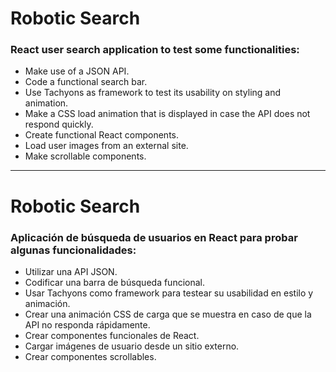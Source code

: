 # Robotic Search

### React user search application to test some functionalities:
- Make use of a JSON API.
- Code a functional search bar.
- Use Tachyons as framework to test its usability on styling and animation.
- Make a CSS load animation that is displayed in case the API does not respond quickly.
- Create functional React components.
- Load user images from an external site.
- Make scrollable components.

________________________________________________________________________________________

# Robotic Search

### Aplicación de búsqueda de usuarios en React para probar algunas funcionalidades:
- Utilizar una API JSON.
- Codificar una barra de búsqueda funcional.
- Usar Tachyons como framework para testear su usabilidad en estilo y animación.
- Crear una animación CSS de carga que se muestra en caso de que la API no responda rápidamente.
- Crear componentes funcionales de React.
- Cargar imágenes de usuario desde un sitio externo.
- Crear componentes scrollables.
